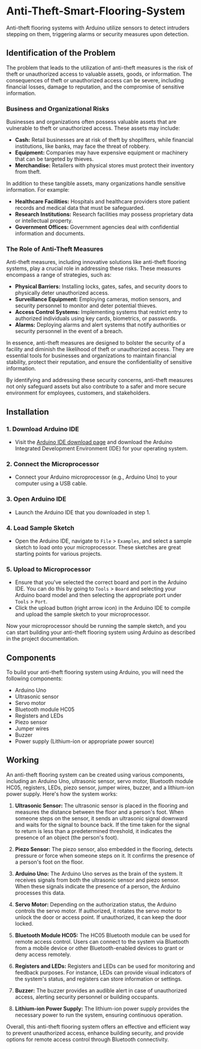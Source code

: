 # Anti-Theft-Smart-Flooring-System
Anti-theft flooring systems with Arduino utilize sensors to detect intruders stepping on them, triggering alarms or security measures upon detection.

## Identification of the Problem

The problem that leads to the utilization of anti-theft measures is the risk of theft or unauthorized access to valuable assets, goods, or information. The consequences of theft or unauthorized access can be severe, including financial losses, damage to reputation, and the compromise of sensitive information.

### Business and Organizational Risks

Businesses and organizations often possess valuable assets that are vulnerable to theft or unauthorized access. These assets may include:

- **Cash:** Retail businesses are at risk of theft by shoplifters, while financial institutions, like banks, may face the threat of robbery.
- **Equipment:** Companies may have expensive equipment or machinery that can be targeted by thieves.
- **Merchandise:** Retailers with physical stores must protect their inventory from theft.

In addition to these tangible assets, many organizations handle sensitive information. For example:

- **Healthcare Facilities:** Hospitals and healthcare providers store patient records and medical data that must be safeguarded.
- **Research Institutions:** Research facilities may possess proprietary data or intellectual property.
- **Government Offices:** Government agencies deal with confidential information and documents.

### The Role of Anti-Theft Measures

Anti-theft measures, including innovative solutions like anti-theft flooring systems, play a crucial role in addressing these risks. These measures encompass a range of strategies, such as:

- **Physical Barriers:** Installing locks, gates, safes, and security doors to physically deter unauthorized access.
- **Surveillance Equipment:** Employing cameras, motion sensors, and security personnel to monitor and deter potential thieves.
- **Access Control Systems:** Implementing systems that restrict entry to authorized individuals using key cards, biometrics, or passwords.
- **Alarms:** Deploying alarms and alert systems that notify authorities or security personnel in the event of a breach.

In essence, anti-theft measures are designed to bolster the security of a facility and diminish the likelihood of theft or unauthorized access. They are essential tools for businesses and organizations to maintain financial stability, protect their reputation, and ensure the confidentiality of sensitive information.

By identifying and addressing these security concerns, anti-theft measures not only safeguard assets but also contribute to a safer and more secure environment for employees, customers, and stakeholders.




## Installation

### 1. Download Arduino IDE

- Visit the [Arduino IDE download page](https://www.arduino.cc/en/software) and download the Arduino Integrated Development Environment (IDE) for your operating system.

### 2. Connect the Microprocessor

- Connect your Arduino microprocessor (e.g., Arduino Uno) to your computer using a USB cable.

### 3. Open Arduino IDE

- Launch the Arduino IDE that you downloaded in step 1.

### 4. Load Sample Sketch

- Open the Arduino IDE, navigate to `File` > `Examples`, and select a sample sketch to load onto your microprocessor. These sketches are great starting points for various projects.

### 5. Upload to Microprocessor

- Ensure that you've selected the correct board and port in the Arduino IDE. You can do this by going to `Tools` > `Board` and selecting your Arduino board model and then selecting the appropriate port under `Tools` > `Port`.
- Click the upload button (right arrow icon) in the Arduino IDE to compile and upload the sample sketch to your microprocessor.

Now your microprocessor should be running the sample sketch, and you can start building your anti-theft flooring system using Arduino as described in the project documentation.



## Components

To build your anti-theft flooring system using Arduino, you will need the following components:

- Arduino Uno
- Ultrasonic sensor
- Servo motor
- Bluetooth module HC05
- Registers and LEDs
- Piezo sensor
- Jumper wires
- Buzzer
- Power supply (Lithium-ion or appropriate power source)




## Working

An anti-theft flooring system can be created using various components, including an Arduino Uno, ultrasonic sensor, servo motor, Bluetooth module HC05, registers, LEDs, piezo sensor, jumper wires, buzzer, and a lithium-ion power supply. Here's how the system works:

1. **Ultrasonic Sensor:** The ultrasonic sensor is placed in the flooring and measures the distance between the floor and a person's foot. When someone steps on the sensor, it sends an ultrasonic signal downward and waits for the signal to bounce back. If the time taken for the signal to return is less than a predetermined threshold, it indicates the presence of an object (the person's foot).

2. **Piezo Sensor:** The piezo sensor, also embedded in the flooring, detects pressure or force when someone steps on it. It confirms the presence of a person's foot on the floor.

3. **Arduino Uno:** The Arduino Uno serves as the brain of the system. It receives signals from both the ultrasonic sensor and piezo sensor. When these signals indicate the presence of a person, the Arduino processes this data.

4. **Servo Motor:** Depending on the authorization status, the Arduino controls the servo motor. If authorized, it rotates the servo motor to unlock the door or access point. If unauthorized, it can keep the door locked.

5. **Bluetooth Module HC05:** The HC05 Bluetooth module can be used for remote access control. Users can connect to the system via Bluetooth from a mobile device or other Bluetooth-enabled devices to grant or deny access remotely.

6. **Registers and LEDs:** Registers and LEDs can be used for monitoring and feedback purposes. For instance, LEDs can provide visual indicators of the system's status, and registers can store information or settings.

7. **Buzzer:** The buzzer provides an audible alert in case of unauthorized access, alerting security personnel or building occupants.

8. **Lithium-ion Power Supply:** The lithium-ion power supply provides the necessary power to run the system, ensuring continuous operation.

Overall, this anti-theft flooring system offers an effective and efficient way to prevent unauthorized access, enhance building security, and provide options for remote access control through Bluetooth connectivity.


